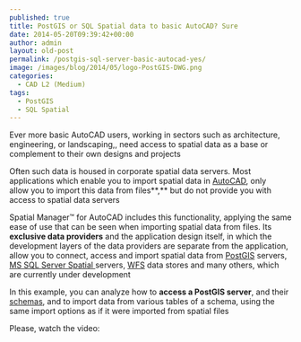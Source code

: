 ```yaml
---
published: true
title: PostGIS or SQL Spatial data to basic AutoCAD? Sure
date: 2014-05-20T09:39:42+00:00
author: admin
layout: old-post
permalink: /postgis-sql-server-basic-autocad-yes/
image: /images/blog/2014/05/logo-PostGIS-DWG.png
categories:
  - CAD L2 (Medium)
tags:
  - PostGIS
  - SQL Spatial
---
```

Ever more basic AutoCAD users, working in sectors such as architecture, engineering, or landscaping,, need access to spatial data as a base or complement to their own designs and projects<!--more-->

Often such data is housed in corporate spatial data servers. Most applications which enable you to import spatial data in <a title="AutoCAD product page" href="http://www.autodesk.com/products/autodesk-autocad/overview" target="_blank" rel="nofollow">AutoCAD</a>, only allow you to import this data from files**,** but do not provide you with access to spatial data servers

Spatial Manager™ for AutoCAD includes this functionality, applying the same ease of use that can be seen when importing spatial data from files. Its **exclusive data providers** and the application design itself, in which the development layers of the data providers are separate from the application, allow you to connect, access and import spatial data from <a title="PostGIS Wiki" href="https://en.wikipedia.org/wiki/Postgis" target="_blank" rel="nofollow">PostGIS</a> servers, <a title="MS SQL Server product page" href="http://www.microsoft.com/en-us/sqlserver/default.aspx" target="_blank" rel="nofollow">MS SQL Server Spatial </a>servers, <a title="WFS Wiki" href="https://en.wikipedia.org/wiki/Web_Feature_Service" target="_blank" rel="nofollow">WFS</a> data stores and many others, which are currently under development

In this example, you can analyze how to **access a PostGIS server**, and their <a title="Schema Wiki" href="https://en.wikipedia.org/wiki/Database_schema" target="_blank" rel="nofollow">schemas</a>, and to import data from various tables of a schema, using the same import options as if it were imported from spatial files

Please, watch the video: